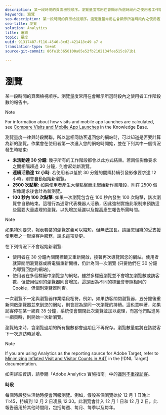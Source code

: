 ```yaml
---
description: 某一段時間的頁面檢視順序。瀏覽量度常用在會顯示所選時段內之使用者工作階段數的報告中。
keywords: 瀏覽
seo-description: 某一段時間的頁面檢視順序。瀏覽度量常用在會顯示所選時段內之使用者工作階段數的報表中。
seo-title: 瀏覽
solution: Analytics
title: 造訪
topic: 量度
uuid: 91317487-f116-4546-8cd2-421418c49 a7 a
translation-type: tm+mt
source-git-commit: 86fe1b3650100a05e52fb2102134fee515c871b1

---
```



# 瀏覽

某一段時間的頁面檢視順序。瀏覽量度常用在會顯示所選時段內之使用者工作階段數的報告中。

>[!NOTE]
>
>For information about how visits and mobile app launches are calculated, see [Compare Visits and Mobile App Launches](https://helpx.adobe.com/analytics/kb/compare-visits-and-mobile-app-launches.html) in the Knowledge Base.

瀏覽量度一律與時段關聯，所以當相同訪客返回您的網站時，可以知道是否要計算為新的瀏覽。作業會在使用者第一次進入您的網站時開始，並在下列其中一個情況發生時結束:

* **未活動達 30 分鐘**: 幾乎所有的工作階段都會以此方式結束。若兩個影像要求之間相隔超過 30 分鐘，則會起始新瀏覽。
* **連續活動達 12 小時**: 若使用者以低於 30 分鐘的間隔持續引發影像要求達 12 小時，則會自動起始新瀏覽。
* **2500 次點擊:** 如果使用者產生大量點擊而未起始新作業階段，則在 2500 個影像請求後會計為新瀏覽。
* **100 秒內 100 次點擊**: 如果一次瀏覽包含在 100 秒內發生 100 次點擊，該次瀏覽會自動結束。這種行為通常代表機器人活動，因此強制實施此限制來預防這些需要大量處理的瀏覽，以免增加延遲以及提高產生報告所需時間。

>[!NOTE]
>
>如果特別要求，報表套裝的瀏覽定義可以縮短，但無法加長。請讓您組織的受支援使用者之一聯絡客戶服務，請求這項變更。

在下列情況下不會起始新瀏覽:

* 使用者在 30 分鐘內關閉標籤又重新開啟，接著再次導覽回您的網站。使用者就算關閉瀏覽器或將電腦重新開機，仍計為同一次瀏覽 (只要他們在 30 分鐘內導覽回您的網站)。
* 使用者在多個標籤中瀏覽您的網站。雖然多標籤瀏覽並不會增加瀏覽數或訪客數，但使用個別的瀏覽器則會增加。這是因為不同的標籤會參照相同的 Cookie，但個別瀏覽器則否。

一次瀏覽不一定與瀏覽器作業階段相符。例如，如果訪客關閉瀏覽器，五分鐘後重新開啟瀏覽器並來到您的網站，則會認為是同一次瀏覽的持續。這也意味著，如果訪客停在某一網頁 35 分鐘，系統便會關閉此次瀏覽並加以處理，而當他們點進另一網頁時，則開始一次新瀏覽。

瀏覽結束時，含瀏覽過期的所有變數都會過期且不再保存。瀏覽數量度將在該訪客下一次造訪時遞增。

>[!NOTE]
>
>If you are using Analytics as the reporting source for Adobe Target, refer to [Minimizing Inflated Visit and Visitor Counts in A4T](https://marketing.adobe.com/resources/help/en_US/target/a4t/minimizing-inflated-visit-and-visitor-counts-a4t.html) in the [!DNL Target] documentation.

如需詳細資訊，請參閱「Adobe Analytics 實施指南」中的[識別不重複訪客](https://marketing.adobe.com/resources/help/en_US/sc/implement/visid_overview.html)。

**時段**

每個時段發生活動時便會回報瀏覽。例如，假設某個瀏覽始於 12 月 1 日晚上 11:45，持續到 12 月 2 日凌晨 12:30。此瀏覽會計入 12 月 1 日和 12 月 2 日。此報告適用於其他時間段，包括每週、每月、每季以及每年。

